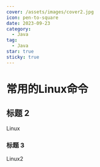 ```yaml
---
cover: /assets/images/cover2.jpg
icon: pen-to-square
date: 2023-09-23
category:
  - Java
tag:
  - Java
star: true
sticky: true
---
```


# 常用的Linux命令

## 标题 2

Linux

### 标题 3

Linux2
